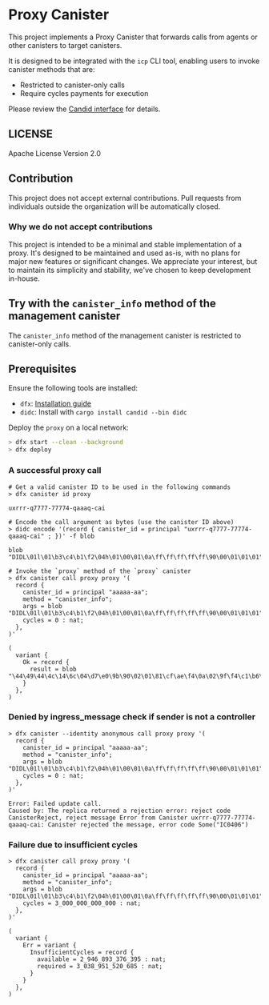 # Proxy Canister

This project implements a Proxy Canister that forwards calls from agents or other canisters to target canisters.

It is designed to be integrated with the `icp` CLI tool, enabling users to invoke canister methods that are:
- Restricted to canister-only calls
- Require cycles payments for execution

Please review the [Candid interface](proxy/proxy.did) for details.

## LICENSE

Apache License Version 2.0

## Contribution

This project does not accept external contributions. Pull requests from individuals outside the organization will be automatically closed.

### Why we do not accept contributions

This project is intended to be a minimal and stable implementation of a proxy. It's designed to be maintained and used as-is, with no plans for major new features or significant changes. We appreciate your interest, but to maintain its simplicity and stability, we've chosen to keep development in-house.

## Try with the `canister_info` method of the management canister

The `canister_info` method of the management canister is restricted to canister-only calls.

## Prerequisites

Ensure the following tools are installed:
- `dfx`: [Installation guide](https://github.com/dfinity/sdk?tab=readme-ov-file#installing)
- `didc`: Install with `cargo install candid --bin didc`

Deploy the `proxy` on a local network:

```sh
> dfx start --clean --background
> dfx deploy
```

### A successful proxy call

```
# Get a valid canister ID to be used in the following commands
> dfx canister id proxy

uxrrr-q7777-77774-qaaaq-cai

# Encode the call argument as bytes (use the canister ID above)
> didc encode '(record { canister_id = principal "uxrrr-q7777-77774-qaaaq-cai" ; })' -f blob

blob "DIDL\01l\01\b3\c4\b1\f2\04h\01\00\01\0a\ff\ff\ff\ff\ff\90\00\01\01\01"

# Invoke the `proxy` method of the `proxy` canister
> dfx canister call proxy proxy '(
  record {
    canister_id = principal "aaaaa-aa";
    method = "canister_info";
    args = blob "DIDL\01l\01\b3\c4\b1\f2\04h\01\00\01\0a\ff\ff\ff\ff\ff\90\00\01\01\01";
    cycles = 0 : nat;
  },
)'

(
  variant {
    Ok = record {
      result = blob "\44\49\44\4c\14\6c\04\d7\e0\9b\90\02\01\81\cf\ae\f4\0a\02\9f\f4\c1\b6\0b\04\8f\ed\d8\b1\0e\78\6d\68\6e\03\6d\7b\6d\05\6c\04\d6\f6\8e\80\01\78\c0\c3\df\f5\02\78\e6\b3\84\d8\04\06\c2\b9\db\da\0a\0a\6b\02\80\d1\e8\90\02\07\dc\ed\83\b4\0b\08\6c\01\8f\c1\d4\fb\06\68\6c\02\c0\c3\df\f5\02\09\b3\c4\b1\f2\04\68\6e\78\6b\07\9f\90\de\df\02\0b\d7\98\fb\ac\04\0c\bd\81\f4\ce\04\0e\8c\b1\bb\9a\05\0f\c8\9c\b4\c9\0a\11\98\f7\95\de\0a\13\90\c6\90\9a\0f\7f\6c\02\d7\e0\9b\90\02\01\c2\e7\e2\ce\0b\02\6c\02\e3\a6\83\c3\04\0d\81\cf\ae\f4\0a\03\6b\03\c8\bb\8a\70\7f\9c\e9\c6\99\06\7f\9b\aa\eb\ec\08\7f\6c\03\c0\c3\df\f5\02\78\82\bf\f3\a5\0d\78\b6\b8\97\89\0f\03\6c\02\d7\e0\9b\90\02\10\c2\e7\e2\ce\0b\02\6e\01\6c\03\dc\a5\dc\e7\02\12\b3\c4\b1\f2\04\68\8f\ed\d8\b1\0e\78\6c\03\b3\c4\b1\f2\04\68\98\ce\c7\e7\07\78\8f\ed\d8\b1\0e\78\6c\01\d7\e0\9b\90\02\01\01\00\02\01\0a\ff\ff\ff\ff\ff\90\00\00\01\01\01\1d\08\28\9e\85\3f\c3\e9\b3\b0\f3\ed\e3\5f\0c\eb\35\d3\52\f6\ae\33\ab\8c\ea\95\8d\44\02\02\01\20\0e\a1\f4\5a\85\24\6e\89\79\44\27\ff\ff\fb\9f\d8\88\b4\33\11\6a\80\f9\05\da\59\4c\f1\e3\c6\d9\6f\00\03\00\00\00\00\00\00\00";
    }
  },
)
```

### Denied by ingress_message check if sender is not a controller

```
> dfx canister --identity anonymous call proxy proxy '(
  record {
    canister_id = principal "aaaaa-aa";
    method = "canister_info";
    args = blob "DIDL\01l\01\b3\c4\b1\f2\04h\01\00\01\0a\ff\ff\ff\ff\ff\90\00\01\01\01";
    cycles = 0 : nat;
  },
)'

Error: Failed update call.
Caused by: The replica returned a rejection error: reject code CanisterReject, reject message Error from Canister uxrrr-q7777-77774-qaaaq-cai: Canister rejected the message, error code Some("IC0406")
```

### Failure due to insufficient cycles

```
> dfx canister call proxy proxy '(
  record {
    canister_id = principal "aaaaa-aa";
    method = "canister_info";
    args = blob "DIDL\01l\01\b3\c4\b1\f2\04h\01\00\01\0a\ff\ff\ff\ff\ff\90\00\01\01\01";
    cycles = 3_000_000_000_000 : nat;
  },
)'

(
  variant {
    Err = variant {
      InsufficientCycles = record {
        available = 2_946_893_376_395 : nat;
        required = 3_038_951_520_685 : nat;
      }
    }
  },
)
```
